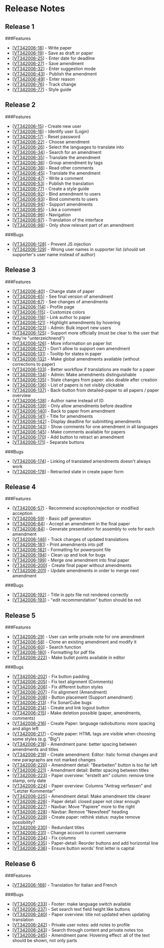 
# Release Notes

## Release 1

###Features

- [<a href='https://www.cs.technik.fhnw.ch/jira20/browse/VT342006-18'>VT342006-18</a>] - Write paper
- [<a href='https://www.cs.technik.fhnw.ch/jira20/browse/VT342006-19'>VT342006-19</a>] - Save as draft or paper
- [<a href='https://www.cs.technik.fhnw.ch/jira20/browse/VT342006-25'>VT342006-25</a>] - Enter date for deadline
- [<a href='https://www.cs.technik.fhnw.ch/jira20/browse/VT342006-27'>VT342006-27</a>] - Save amendment
- [<a href='https://www.cs.technik.fhnw.ch/jira20/browse/VT342006-32'>VT342006-32</a>] - Enter suggestion mode
- [<a href='https://www.cs.technik.fhnw.ch/jira20/browse/VT342006-43'>VT342006-43</a>] - Publish the amendment
- [<a href='https://www.cs.technik.fhnw.ch/jira20/browse/VT342006-49'>VT342006-49</a>] - Enter reason
- [<a href='https://www.cs.technik.fhnw.ch/jira20/browse/VT342006-76'>VT342006-76</a>] - Track change
- [<a href='https://www.cs.technik.fhnw.ch/jira20/browse/VT342006-77'>VT342006-77</a>] - Style guide


## Release 2

###Features

- [<a href='https://www.cs.technik.fhnw.ch/jira20/browse/VT342006-15'>VT342006-15</a>] - Create new user
- [<a href='https://www.cs.technik.fhnw.ch/jira20/browse/VT342006-16'>VT342006-16</a>] - Identify user (Login)
- [<a href='https://www.cs.technik.fhnw.ch/jira20/browse/VT342006-17'>VT342006-17</a>] - Reset password
- [<a href='https://www.cs.technik.fhnw.ch/jira20/browse/VT342006-22'>VT342006-22</a>] - Choose amendment
- [<a href='https://www.cs.technik.fhnw.ch/jira20/browse/VT342006-26'>VT342006-26</a>] - Select the languages to translate into
- [<a href='https://www.cs.technik.fhnw.ch/jira20/browse/VT342006-34'>VT342006-34</a>] - Search for an amendment
- [<a href='https://www.cs.technik.fhnw.ch/jira20/browse/VT342006-35'>VT342006-35</a>] - Translate the amendment
- [<a href='https://www.cs.technik.fhnw.ch/jira20/browse/VT342006-36'>VT342006-36</a>] - Group amendment by tags
- [<a href='https://www.cs.technik.fhnw.ch/jira20/browse/VT342006-38'>VT342006-38</a>] - Read other comments
- [<a href='https://www.cs.technik.fhnw.ch/jira20/browse/VT342006-45'>VT342006-45</a>] - Translate the amendment
- [<a href='https://www.cs.technik.fhnw.ch/jira20/browse/VT342006-47'>VT342006-47</a>] - Write a comment
- [<a href='https://www.cs.technik.fhnw.ch/jira20/browse/VT342006-53'>VT342006-53</a>] - Publish the translation
- [<a href='https://www.cs.technik.fhnw.ch/jira20/browse/VT342006-77'>VT342006-77</a>] - Create a style guide
- [<a href='https://www.cs.technik.fhnw.ch/jira20/browse/VT342006-92'>VT342006-92</a>] - Bind amendment to users
- [<a href='https://www.cs.technik.fhnw.ch/jira20/browse/VT342006-93'>VT342006-93</a>] - Bind comments to users
- [<a href='https://www.cs.technik.fhnw.ch/jira20/browse/VT342006-94'>VT342006-94</a>] - Support amendments
- [<a href='https://www.cs.technik.fhnw.ch/jira20/browse/VT342006-95'>VT342006-95</a>] - Like a comment
- [<a href='https://www.cs.technik.fhnw.ch/jira20/browse/VT342006-96'>VT342006-96</a>] - Navigation
- [<a href='https://www.cs.technik.fhnw.ch/jira20/browse/VT342006-97'>VT342006-97</a>] - Translation of the interface
- [<a href='https://www.cs.technik.fhnw.ch/jira20/browse/VT342006-98'>VT342006-98</a>] - Only show relevant part of an amendment

###Bugs

- [<a href='https://www.cs.technik.fhnw.ch/jira20/browse/VT342006-128'>VT342006-128</a>] - Prevent JS injection
- [<a href='https://www.cs.technik.fhnw.ch/jira20/browse/VT342006-129'>VT342006-129</a>] - Wrong user names in supporter list (should set supporter&#39;s user name instead of author)


## Release 3

###Features

- [<a href='https://www.cs.technik.fhnw.ch/jira20/browse/VT342006-40'>VT342006-40</a>] - Change state of paper
- [<a href='https://www.cs.technik.fhnw.ch/jira20/browse/VT342006-65'>VT342006-65</a>] - See final version of amendment
- [<a href='https://www.cs.technik.fhnw.ch/jira20/browse/VT342006-67'>VT342006-67</a>] - See changes of amendments
- [<a href='https://www.cs.technik.fhnw.ch/jira20/browse/VT342006-114'>VT342006-114</a>] - Profile page
- [<a href='https://www.cs.technik.fhnw.ch/jira20/browse/VT342006-115'>VT342006-115</a>] - Customize colors
- [<a href='https://www.cs.technik.fhnw.ch/jira20/browse/VT342006-118'>VT342006-118</a>] - Link author to paper
- [<a href='https://www.cs.technik.fhnw.ch/jira20/browse/VT342006-121'>VT342006-121</a>] - Highlight amendments by hovering
- [<a href='https://www.cs.technik.fhnw.ch/jira20/browse/VT342006-123'>VT342006-123</a>] - Admin: Bulk import new users
- [<a href='https://www.cs.technik.fhnw.ch/jira20/browse/VT342006-125'>VT342006-125</a>] - Support more officially (must be clear to the user that they&#39;re &quot;unterzeichnend&quot;)
- [<a href='https://www.cs.technik.fhnw.ch/jira20/browse/VT342006-126'>VT342006-126</a>] - More information on paper list
- [<a href='https://www.cs.technik.fhnw.ch/jira20/browse/VT342006-127'>VT342006-127</a>] - Don&#39;t allow to support own amendment
- [<a href='https://www.cs.technik.fhnw.ch/jira20/browse/VT342006-131'>VT342006-131</a>] - Tooltip for states in paper
- [<a href='https://www.cs.technik.fhnw.ch/jira20/browse/VT342006-132'>VT342006-132</a>] - Make global amendments available (without corrections to paper)
- [<a href='https://www.cs.technik.fhnw.ch/jira20/browse/VT342006-133'>VT342006-133</a>] - Better workflow if translations are made for a paper
- [<a href='https://www.cs.technik.fhnw.ch/jira20/browse/VT342006-134'>VT342006-134</a>] - Admin: Make amendments distinguishable
- [<a href='https://www.cs.technik.fhnw.ch/jira20/browse/VT342006-135'>VT342006-135</a>] - State changes from paper: also doable after creation
- [<a href='https://www.cs.technik.fhnw.ch/jira20/browse/VT342006-136'>VT342006-136</a>] - List of papers is not visibly clickable
- [<a href='https://www.cs.technik.fhnw.ch/jira20/browse/VT342006-137'>VT342006-137</a>] - Back-button from detailed-paper to all papers / paper overview
- [<a href='https://www.cs.technik.fhnw.ch/jira20/browse/VT342006-138'>VT342006-138</a>] - Author name instead of ID
- [<a href='https://www.cs.technik.fhnw.ch/jira20/browse/VT342006-139'>VT342006-139</a>] - Only allow amendments before deadline
- [<a href='https://www.cs.technik.fhnw.ch/jira20/browse/VT342006-140'>VT342006-140</a>] - Back to paper from amendment
- [<a href='https://www.cs.technik.fhnw.ch/jira20/browse/VT342006-141'>VT342006-141</a>] - Title for amendments
- [<a href='https://www.cs.technik.fhnw.ch/jira20/browse/VT342006-142'>VT342006-142</a>] - Display deadline for submitting amendments
- [<a href='https://www.cs.technik.fhnw.ch/jira20/browse/VT342006-143'>VT342006-143</a>] - Show comments for one amendment in all languages
- [<a href='https://www.cs.technik.fhnw.ch/jira20/browse/VT342006-145'>VT342006-145</a>] - Make comments available for papers
- [<a href='https://www.cs.technik.fhnw.ch/jira20/browse/VT342006-170'>VT342006-170</a>] - Add button to retract an amendment
- [<a href='https://www.cs.technik.fhnw.ch/jira20/browse/VT342006-171'>VT342006-171</a>] - Separate buttons


###Bugs
- [<a href='https://www.cs.technik.fhnw.ch/jira20/browse/VT342006-174'>VT342006-174</a>] - Linking of translated amendments doesn&#39;t always work
- [<a href='https://www.cs.technik.fhnw.ch/jira20/browse/VT342006-178'>VT342006-178</a>] - Retracted state in create paper form


## Release 4

###Features

- [<a href='https://www.cs.technik.fhnw.ch/jira20/browse/VT342006-57'>VT342006-57</a>] - Recommend acception/rejection or modified acception
- [<a href='https://www.cs.technik.fhnw.ch/jira20/browse/VT342006-59'>VT342006-59</a>] - Basic pdf generation
- [<a href='https://www.cs.technik.fhnw.ch/jira20/browse/VT342006-64'>VT342006-64</a>] - Accept an amendment in the final paper
- [<a href='https://www.cs.technik.fhnw.ch/jira20/browse/VT342006-84'>VT342006-84</a>] - Generate presentation for assembly to vote for each amendment
- [<a href='https://www.cs.technik.fhnw.ch/jira20/browse/VT342006-146'>VT342006-146</a>] - Track changes of updated translations
- [<a href='https://www.cs.technik.fhnw.ch/jira20/browse/VT342006-181'>VT342006-181</a>] - Print amendments into pdf
- [<a href='https://www.cs.technik.fhnw.ch/jira20/browse/VT342006-182'>VT342006-182</a>] - Formatting for powerpoint file
- [<a href='https://www.cs.technik.fhnw.ch/jira20/browse/VT342006-194'>VT342006-194</a>] - Clean up and look for bugs
- [<a href='https://www.cs.technik.fhnw.ch/jira20/browse/VT342006-199'>VT342006-199</a>] - Merge one amendment into final paper
- [<a href='https://www.cs.technik.fhnw.ch/jira20/browse/VT342006-200'>VT342006-200</a>] - Create final paper without amendments
- [<a href='https://www.cs.technik.fhnw.ch/jira20/browse/VT342006-201'>VT342006-201</a>] - Update amendments in order to merge next amendment


###Bugs

- [<a href='https://www.cs.technik.fhnw.ch/jira20/browse/VT342006-192'>VT342006-192</a>] - Title in pptx file not rendered correctly
- [<a href='https://www.cs.technik.fhnw.ch/jira20/browse/VT342006-193'>VT342006-193</a>] - &quot;edit recommendation&quot; button should be red


## Release 5

###Features

- [<a href='https://www.cs.technik.fhnw.ch/jira20/browse/VT342006-29'>VT342006-29</a>] - User can write private note for one amendment
- [<a href='https://www.cs.technik.fhnw.ch/jira20/browse/VT342006-58'>VT342006-58</a>] - Clone an existing amendment and modify it
- [<a href='https://www.cs.technik.fhnw.ch/jira20/browse/VT342006-60'>VT342006-60</a>] - Search function
- [<a href='https://www.cs.technik.fhnw.ch/jira20/browse/VT342006-180'>VT342006-180</a>] - Formatting for pdf file
- [<a href='https://www.cs.technik.fhnw.ch/jira20/browse/VT342006-222'>VT342006-222</a>] - Make bullet points available in editor


###Bugs

- [<a href='https://www.cs.technik.fhnw.ch/jira20/browse/VT342006-202'>VT342006-202</a>] - Fix button padding
- [<a href='https://www.cs.technik.fhnw.ch/jira20/browse/VT342006-205'>VT342006-205</a>] - Fix text alignment (Comments)
- [<a href='https://www.cs.technik.fhnw.ch/jira20/browse/VT342006-206'>VT342006-206</a>] - Fix different button styles
- [<a href='https://www.cs.technik.fhnw.ch/jira20/browse/VT342006-207'>VT342006-207</a>] - Fix alignment (Amendment)
- [<a href='https://www.cs.technik.fhnw.ch/jira20/browse/VT342006-208'>VT342006-208</a>] - Button placement (Support amendment)
- [<a href='https://www.cs.technik.fhnw.ch/jira20/browse/VT342006-213'>VT342006-213</a>] - Fix SonarCube bugs
- [<a href='https://www.cs.technik.fhnw.ch/jira20/browse/VT342006-214'>VT342006-214</a>] - Create and link logout button 
- [<a href='https://www.cs.technik.fhnw.ch/jira20/browse/VT342006-215'>VT342006-215</a>] - Make deletion possible (paper, amendments, comments)
- [<a href='https://www.cs.technik.fhnw.ch/jira20/browse/VT342006-216'>VT342006-216</a>] - Create Paper: language radiobuttons: more spacing and align left
- [<a href='https://www.cs.technik.fhnw.ch/jira20/browse/VT342006-217'>VT342006-217</a>] - Create paper: HTML tags are visible when choosing some styles (e.g. &quot;Big&quot;)
- [<a href='https://www.cs.technik.fhnw.ch/jira20/browse/VT342006-218'>VT342006-218</a>] - Amendment pane: better spacing between amendments and titles
- [<a href='https://www.cs.technik.fhnw.ch/jira20/browse/VT342006-219'>VT342006-219</a>] - Create amendment: Editor: Italic format changes and new paragraphs are not marked changes
- [<a href='https://www.cs.technik.fhnw.ch/jira20/browse/VT342006-220'>VT342006-220</a>] - Amendment detail: &quot;Bearbeiten&quot; button is too far left
- [<a href='https://www.cs.technik.fhnw.ch/jira20/browse/VT342006-221'>VT342006-221</a>] - Amendment detail: Better spacing between titles
- [<a href='https://www.cs.technik.fhnw.ch/jira20/browse/VT342006-223'>VT342006-223</a>] - Paper overview: &quot;erstellt am&quot; column: remove time stamp, only date
- [<a href='https://www.cs.technik.fhnw.ch/jira20/browse/VT342006-224'>VT342006-224</a>] - Paper overview: Columns &quot;Antrag verfassen&quot; and &quot;Letzter Kommentar&quot;
- [<a href='https://www.cs.technik.fhnw.ch/jira20/browse/VT342006-225'>VT342006-225</a>] - Amendment detail: Make amendment title clearer
- [<a href='https://www.cs.technik.fhnw.ch/jira20/browse/VT342006-226'>VT342006-226</a>] - Paper detail: closed paper not clear enough
- [<a href='https://www.cs.technik.fhnw.ch/jira20/browse/VT342006-227'>VT342006-227</a>] - Navbar: Move &quot;Papiere&quot; more to the right
- [<a href='https://www.cs.technik.fhnw.ch/jira20/browse/VT342006-228'>VT342006-228</a>] - Navbar: Remove &quot;Newsfeed&quot; heading
- [<a href='https://www.cs.technik.fhnw.ch/jira20/browse/VT342006-229'>VT342006-229</a>] - Create paper: rethink status: maybe remove possibility?
- [<a href='https://www.cs.technik.fhnw.ch/jira20/browse/VT342006-230'>VT342006-230</a>] - Redundant titles
- [<a href='https://www.cs.technik.fhnw.ch/jira20/browse/VT342006-231'>VT342006-231</a>] - Change account to current username
- [<a href='https://www.cs.technik.fhnw.ch/jira20/browse/VT342006-234'>VT342006-234</a>] - Fix columns
- [<a href='https://www.cs.technik.fhnw.ch/jira20/browse/VT342006-235'>VT342006-235</a>] - Paper-detail: Reorder buttons and add horizontal line
- [<a href='https://www.cs.technik.fhnw.ch/jira20/browse/VT342006-236'>VT342006-236</a>] - Ensure button words' first letter is capital



## Release 6

###Features

- [<a href='https://www.cs.technik.fhnw.ch/jira20/browse/VT342006-168'>VT342006-168</a>] - Translation for Italian and French


###Bugs

- [<a href='https://www.cs.technik.fhnw.ch/jira20/browse/VT342006-233'>VT342006-233</a>] - Footer: make language switch available
- [<a href='https://www.cs.technik.fhnw.ch/jira20/browse/VT342006-237'>VT342006-237</a>] - Set search text field height like buttons
- [<a href='https://www.cs.technik.fhnw.ch/jira20/browse/VT342006-240'>VT342006-240</a>] - Paper overview: title not updated when updating translation
- [<a href='https://www.cs.technik.fhnw.ch/jira20/browse/VT342006-242'>VT342006-242</a>] - Private user notes: add notes to profile
- [<a href='https://www.cs.technik.fhnw.ch/jira20/browse/VT342006-243'>VT342006-243</a>] - Search through content and private notes too
- [<a href='https://www.cs.technik.fhnw.ch/jira20/browse/VT342006-245'>VT342006-245</a>] - Amendment pane: Hovering effect: all of the text should be shown, not only parts



